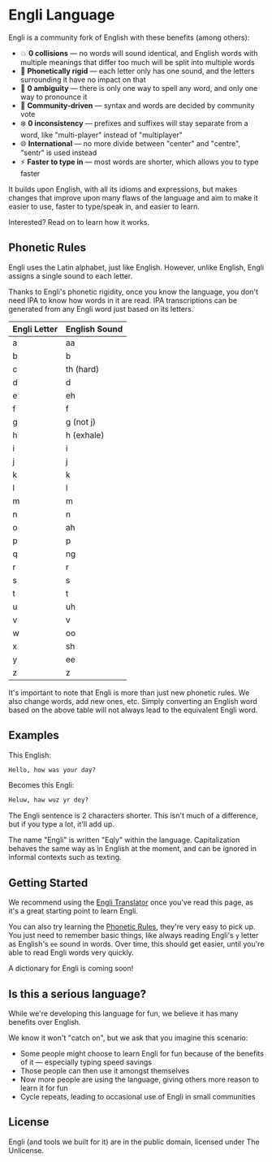 # Engli Language

Engli is a community fork of English with these benefits (among others):
- 💥 **0 collisions** &mdash; no words will sound identical, and English words with multiple meanings that differ too much will be split into multiple words
- 🧱 **Phonetically rigid** &mdash; each letter only has one sound, and the letters surrounding it have no impact on that
- 🤔 **0 ambiguity** &mdash; there is only one way to spell any word, and only one way to pronounce it
- 👥 **Community-driven** &mdash; syntax and words are decided by community vote
- ❄️ **0 inconsistency** &mdash; prefixes and suffixes will stay separate from a word, like "multi-player" instead of "multiplayer"
- 🌐 **International** &mdash; no more divide between "center" and "centre", "sentr" is used instead
- ⚡ **Faster to type in** &mdash; most words are shorter, which allows you to type faster

It builds upon English, with all its idioms and expressions, but makes changes that improve upon many flaws of the language and aim to make it easier to use, faster to type/speak in, and easier to learn.

Interested? Read on to learn how it works.

## Phonetic Rules

Engli uses the Latin alphabet, just like English. However, unlike English, Engli assigns a single sound to each letter.

Thanks to Engli's phonetic rigidity, once you know the language, you don't need IPA to know how words in it are read. IPA transcriptions can be generated from any Engli word just based on its letters.

| Engli Letter | English Sound |
|--------------|---------------|
| a            | aa            |
| b            | b             |
| c            | th (hard)     |
| d            | d             |
| e            | eh            |
| f            | f             |
| g            | g (not j)     |
| h            | h (exhale)    |
| i            | i             |
| j            | j             |
| k            | k             |
| l            | l             |
| m            | m             |
| n            | n             |
| o            | ah            |
| p            | p             |
| q            | ng            |
| r            | r             |
| s            | s             |
| t            | t             |
| u            | uh            |
| v            | v             |
| w            | oo            |
| x            | sh            |
| y            | ee            |
| z            | z             |

It's important to note that Engli is more than just new phonetic rules. We also change words, add new ones, etc. Simply converting an English word based on the above table will not always lead to the equivalent Engli word.

## Examples

This English:
```md
Hello, how was your day?
```
Becomes this Engli:
```md
Heluw, haw wuz yr dey?
```
The Engli sentence is 2 characters shorter. This isn't much of a difference, but if you type a lot, it'll add up.

<!-- See this English text:
<long english text with equivalent engli>-->

The name "Engli" is written "Eqly" within the language. Capitalization behaves the same way as in English at the moment, and can be ignored in informal contexts such as texting.

## Getting Started

We recommend using the [Engli Translator](https://engli-lang.github.io/engli-web/translator) once you've read this page, as it's a great starting point to learn Engli.

You can also try learning the [Phonetic Rules](#phonetic-rules), they're very easy to pick up. You just need to remember basic things, like always reading Engli's `y` letter as English's `ee` sound in words. Over time, this should get easier, until you're able to read Engli words very quickly.

A dictionary for Engli is coming soon!

## Is this a serious language?

While we're developing this language for fun, we believe it has many benefits over English.

We know it won't "catch on", but we ask that you imagine this scenario:
- Some people might choose to learn Engli for fun because of the benefits of it &mdash; especially typing speed savings
- Those people can then use it amongst themselves
- Now more people are using the language, giving others more reason to learn it for fun
- Cycle repeats, leading to occasional use of Engli in small communities

## License

Engli (and tools we built for it) are in the public domain, licensed under The Unlicense.
